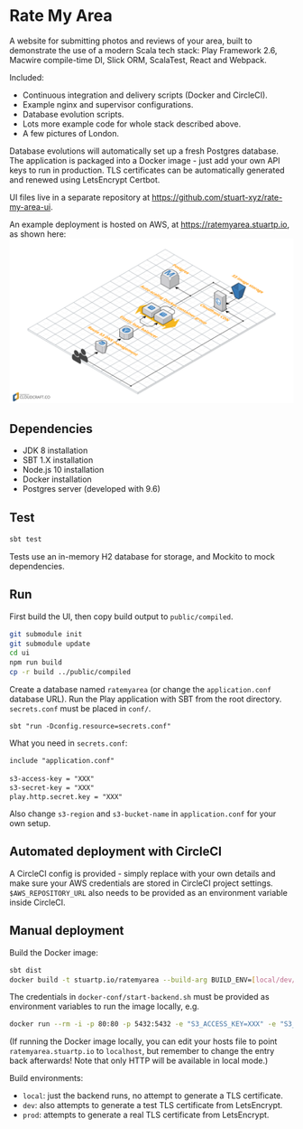 # Rate My Area

A website for submitting photos and reviews of your area, built to demonstrate the use of a modern Scala tech stack: Play Framework 2.6, Macwire compile-time DI, Slick ORM, ScalaTest, React and Webpack.

Included:
* Continuous integration and delivery scripts (Docker and CircleCI).
* Example nginx and supervisor configurations.
* Database evolution scripts.
* Lots more example code for whole stack described above.
* A few pictures of London.

Database evolutions will automatically set up a fresh Postgres database. The application is packaged into a Docker image - just add your own API keys to run in production. TLS certificates can be automatically generated and renewed using LetsEncrypt Certbot.

UI files live in a separate repository at https://github.com/stuart-xyz/rate-my-area-ui.

An example deployment is hosted on AWS, at https://ratemyarea.stuartp.io, as shown here:
![diagram](diagram.png)

## Dependencies

* JDK 8 installation
* SBT 1.X installation
* Node.js 10 installation
* Docker installation
* Postgres server (developed with 9.6)

## Test

```bash
sbt test
```

Tests use an in-memory H2 database for storage, and Mockito to mock dependencies.

## Run

First build the UI, then copy build output to `public/compiled`.
```bash
git submodule init
git submodule update
cd ui
npm run build
cp -r build ../public/compiled
```

Create a database named `ratemyarea` (or change the `application.conf` database URL). Run the Play application with SBT from the root directory. `secrets.conf` must be placed in `conf/`.
```
sbt "run -Dconfig.resource=secrets.conf"
```

What you need in `secrets.conf`:
```
include "application.conf"

s3-access-key = "XXX"
s3-secret-key = "XXX"
play.http.secret.key = "XXX"
```

Also change `s3-region` and `s3-bucket-name` in `application.conf` for your own setup.

## Automated deployment with CircleCI

A CircleCI config is provided - simply replace with your own details and make sure your AWS credentials are stored in CircleCI project settings. `$AWS_REPOSITORY_URL` also needs to be provided as an environment variable inside CircleCI.

## Manual deployment

Build the Docker image:
```bash
sbt dist
docker build -t stuartp.io/ratemyarea --build-arg BUILD_ENV=[local/dev/prod] .
```

The credentials in `docker-conf/start-backend.sh` must be provided as environment variables to run the image locally, e.g.
```bash
docker run --rm -i -p 80:80 -p 5432:5432 -e "S3_ACCESS_KEY=XXX" -e "S3_SECRET_KEY=XXX" -e "PLAY_SECRET_KEY=XXX" -e "DB_URL=jdbc:postgresql://docker.for.mac.host.internal:5432/ratemyarea" -e "DB_USER=XXX" -e "DB_PASSWORD=XXX" stuartp.io/ratemyarea
```

(If running the Docker image locally, you can edit your hosts file to point `ratemyarea.stuartp.io` to `localhost`, but remember to change the entry back afterwards! Note that only HTTP will be available in local mode.)

Build environments:
* `local`: just the backend runs, no attempt to generate a TLS certificate.
* `dev`: also attempts to generate a test TLS certificate from LetsEncrypt.
* `prod`: attempts to generate a real TLS certificate from LetsEncrypt.
